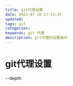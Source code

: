 ```yaml
---
title: git代理设置
date: 2023-07-28 17:13:37
updated:
tags: git
categories:
keywords: git 代理
description: git代理的设置操作
---
```


# git代理设置

--depth
